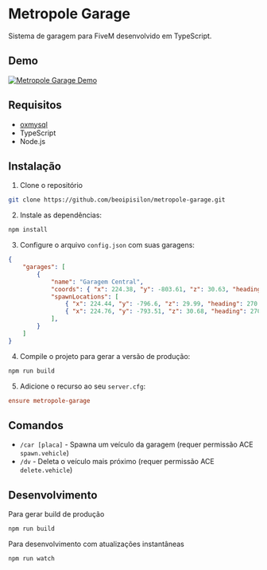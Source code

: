 # Metropole Garage

Sistema de garagem para FiveM desenvolvido em TypeScript.

## Demo

[![Metropole Garage Demo](https://img.youtube.com/vi/EjUadCmWE5E/0.jpg)](https://youtu.be/EjUadCmWE5E)

## Requisitos

- [oxmysql](https://github.com/overextended/oxmysql)
- TypeScript
- Node.js

## Instalação

1. Clone o repositório
```bash
git clone https://github.com/beoipisilon/metropole-garage.git
```

2. Instale as dependências:
```bash
npm install
```

3. Configure o arquivo `config.json` com suas garagens:
```json
{
    "garages": [
        {
            "name": "Garagem Central",
            "coords": { "x": 224.38, "y": -803.61, "z": 30.63, "heading": 270.0 },
            "spawnLocations": [
                { "x": 224.44, "y": -796.6, "z": 29.99, "heading": 270.0 },
                { "x": 224.76, "y": -793.51, "z": 30.68, "heading": 270.0 }
            ],
        }
    ]
}
```

4. Compile o projeto para gerar a versão de produção:
```bash
npm run build
```

5. Adicione o recurso ao seu `server.cfg`:
```cfg
ensure metropole-garage
```

## Comandos

- `/car [placa]` - Spawna um veículo da garagem (requer permissão ACE `spawn.vehicle`)
- `/dv` - Deleta o veículo mais próximo (requer permissão ACE `delete.vehicle`)

## Desenvolvimento

Para gerar build de produção

```bash
npm run build
```

Para desenvolvimento com atualizações instantâneas

```bash
npm run watch
```